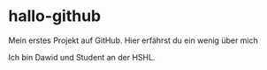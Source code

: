 # hallo-github
Mein erstes Projekt auf GitHub. Hier erfährst du ein wenig über mich

Ich bin Dawid und Student an der HSHL.
